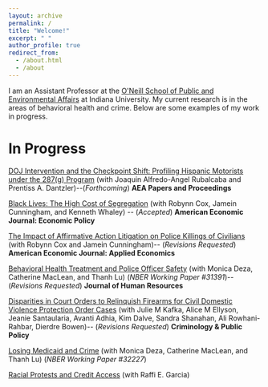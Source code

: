 ```yaml
---
layout: archive
permalink: /
title: "Welcome!"
excerpt: " "
author_profile: true
redirect_from: 
  - /about.html
  - /about
---
```


I am an Assistant Professor at the  [O'Neill School of Public and Environmental Affairs](https://oneill.indiana.edu/faculty-research/directory/profiles/faculty/full-time/ortega-alberto.html) at Indiana University. My current research is in the areas of behavioral health and crime. Below are some examples of my work in progress.

In Progress
======
[DOJ Intervention and the Checkpoint Shift: Profiling Hispanic Motorists under the 287(g) Program](https://www.aeaweb.org/journals/pandp/issues)
(with Joaquin Alfredo-Angel Rubalcaba and Prentiss A. Dantzler)--(*Forthcoming*) **AEA Papers and Proceedings**

[Black Lives: The High Cost of Segregation](https://equitablegrowth.org/working-papers/black-lives-the-high-cost-of-segregation/) (with Robynn Cox, Jamein Cunningham, and Kenneth Whaley) -- (*Accepted*)  **American Economic Journal: Economic Policy**

 [The Impact of Affirmative Action Litigation on Police Killings of Civilians](http://www.jameinpcunningham.com/uploads/1/1/2/0/112070441/affirmative_action_police_killings.pdf)  (with Robynn Cox and Jamein Cunningham)-- (*Revisions Requested*)  **American Economic Journal: Applied Economics**
 
[Behavioral Health Treatment and Police Officer Safety](https://www.nber.org/papers/w31391?utm_campaign=ntwh&utm_medium=email&utm_source=ntwg2)   (with Monica Deza, Catherine MacLean, and Thanh Lu) (*NBER Working Paper #31391*)-- (*Revisions Requested*) **Journal of Human Resources**

[Disparities in Court Orders to Relinquish Firearms for Civil Domestic Violence Protection Order Cases]() (with Julie M Kafka, Alice M Ellyson, Jeanie Santaularia, Avanti Adhia, Kim Dalve, Sandra Shanahan, Ali Rowhani-Rahbar, Dierdre Bowen)-- (*Revisions Requested*) **Criminology & Public Policy**

[Losing Medicaid and Crime](https://www.nber.org/papers/w32227?utm_campaign=ntwh&utm_medium=email&utm_source=ntwg2) (with Monica Deza, Catherine MacLean, and Thanh Lu) (*NBER Working Paper #32227*)

[Racial Protests and Credit Access](https://papers.ssrn.com/sol3/papers.cfm?abstract_id=4304551) (with Raffi E. Garcia) 


